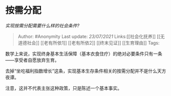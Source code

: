 # 按需分配
*实现按需分配需要什么样的社会条件?*

> Author: #Anonymity
> Last update: *23/07/2021*
> Links:[[社会化抚养]] [[无道德社会]] [[老有所依1]] [[老有所依2]] [[终末见证]] [[生育理由]]
> Tags:

数学上来说，实现终身基本生活保障（基本衣食住疗）的绝对必要条件只有一条——享受者自愿放弃生育。

去掉“坐吃福利指数增长”这条，实现基本生存条件相关的按需分配并不是什么天方夜谭。

注意，这并不代表主张这种政策，只是陈述一个基本事实。
